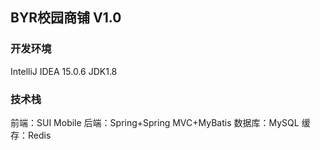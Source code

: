## BYR校园商铺 V1.0

### 开发环境
IntelliJ IDEA 15.0.6
JDK1.8

### 技术栈
前端：SUI Mobile
后端：Spring+Spring MVC+MyBatis
数据库：MySQL
缓存：Redis


